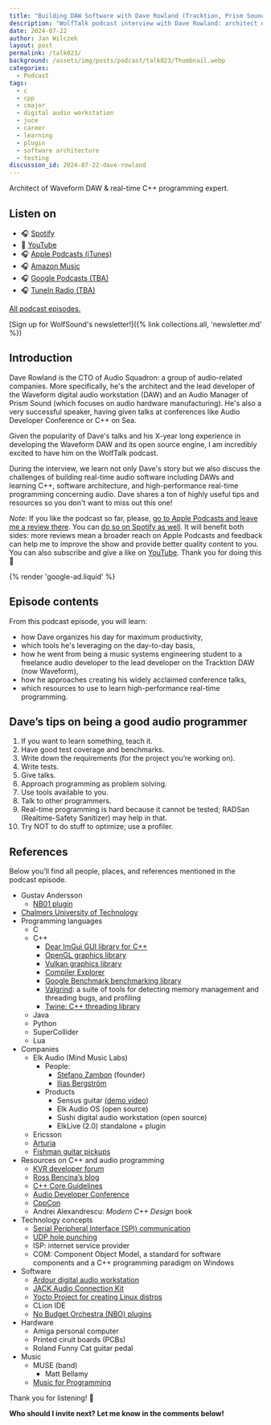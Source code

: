 ```yaml
---
title: "Building DAW Software with Dave Rowland (Tracktion, Prism Sound) | WolfTalk #023"
description: "WolfTalk podcast interview with Dave Rowland: architect of the Waveform DAW and senior audio C++ programmer."
date: 2024-07-22
author: Jan Wilczek
layout: post
permalink: /talk023/
background: /assets/img/posts/podcast/talk023/Thumbnail.webp
categories:
  - Podcast
tags:
  - c
  - cpp
  - cmajor
  - digital audio workstation
  - juce
  - career
  - learning
  - plugin
  - software architecture
  - testing
discussion_id: 2024-07-22-dave-rowland
---
```

Architect of Waveform DAW & real-time C++ programming expert.

<!-- TODO: RedCircle player -->

## Listen on

* 🎧 [Spotify](#)
* 🎥 [YouTube](#)
* 🎧 [Apple Podcasts (iTunes)](#)
* 🎧 [Amazon Music](#)
* 🎧 [Google Podcasts (TBA)](#)
* 🎧 [TuneIn Radio (TBA)](#)

[All podcast episodes.](/podcast)

[Sign up for WolfSound's newsletter!]({% link collections.all, 'newsletter.md' %})

## Introduction

Dave Rowland is the CTO of Audio Squadron: a group of audio-related companies. More specifically, he's the architect and the lead developer of the Waveform digital audio workstation (DAW) and an Audio Manager of Prism Sound (which focuses on audio hardware manufacturing). He's also a very successful speaker, having given talks at conferences like Audio Developer Conference or C++ on Sea.

Given the popularity of Dave's talks and his X-year long experience in developing the Waveform DAW and its open source engine, I am incredibly excited to have him on the WolfTalk podcast.

During the interview, we learn not only Dave's story but we also discuss the challenges of building real-time audio software including DAWs and learning C++, software architecture, and high-performance real-time programming concerning audio. Dave shares a ton of highly useful tips and resources so you don't want to miss out this one!

*Note:* If you like the podcast so far, please, [go to Apple Podcasts and leave me a review there](https://podcasts.apple.com/us/podcast/wolftalk-podcast-about-audio-programming-people-careers/id1595913701). You can [do so on Spotify as well](https://open.spotify.com/show/5xc7EJiH9shG6zdSC5ejyw?si=eb35597e60a54e70). It will benefit both sides: more reviews mean a broader reach on Apple Podcasts and feedback can help me to improve the show and provide better quality content to you. You can also subscribe and give a like on [YouTube](https://youtube.com/c/WolfSoundAudio). Thank you for doing this 🙏

{% render 'google-ad.liquid' %}

## Episode contents

From this podcast episode, you will learn:

* how Dave organizes his day for maximum productivity,
* which tools he's leveraging on the day-to-day basis,
* how he went from being a music systems engineering student to a freelance audio developer to the lead developer on the Tracktion DAW (now Waveform),
* how he approaches creating his widely acclaimed conference talks,
* which resources to use to learn high-performance real-time programming.

<!-- TODO: This podcast was recorded on January 30, 2024. -->

## Dave’s tips on being a good audio programmer

1. If you want to learn something, teach it.
2. Have good test coverage and benchmarks.
3. Write down the requirements (for the project you’re working on).
4. Write tests.
5. Give talks.
6. Approach programming as problem solving.
7. Use tools available to you.
8. Talk to other programmers.
9. Real-time programming is hard because it cannot be tested; RADSan (Realtime-Safety Sanitizer) may help in that.
10. Try NOT to do stuff to optimize; use a profiler.

## References

Below you’ll find all people, places, and references mentioned in the podcast episode.

- Gustav Andersson
    - [NB01 plugin](https://www.kvraudio.com/product/nb01---distortion-sustainer-by-noizebox-industries)
- [Chalmers University of Technology](https://www.chalmers.se/en/)
- Programming languages
    - C
    - C++
        - [Dear ImGui GUI library for C++](https://github.com/ocornut/imgui)
        - [OpenGL graphics library](https://www.opengl.org/)
        - [Vulkan graphics library](https://www.vulkan.org/)
        - [Compiler Explorer](https://godbolt.org/)
        - [Google Benchmark benchmarking library](https://github.com/google/benchmark)
        - [Valgrind](https://valgrind.org/): a suite of tools for detecting memory management and threading bugs, and profiling
        - [Twine: C++ threading library](https://codeberg.org/jfinkhaeuser/twine)
    - Java
    - Python
    - SuperCollider
    - Lua
- Companies
    - Elk Audio (Mind Music Labs)
        - People:
            - [Stefano Zambon](https://www.linkedin.com/in/stefano-zambon-38113410a?miniProfileUrn=urn%3Ali%3Afs_miniProfile%3AACoAABttfBEB_ouCihI5cIyESCoAUvPBxj5i2_w&lipi=urn%3Ali%3Apage%3Ad_flagship3_search_srp_all%3BAy3ZCttkRiaiH66wd7G5CA%3D%3D) (founder)
            - [Ilias Bergström](https://www.linkedin.com/in/ilias-bergstr%C3%B6m-0ba8aa4?miniProfileUrn=urn%3Ali%3Afs_miniProfile%3AACoAAADYDg4Bbu5bPW5JVA2E1VNQkjffAC15sT4&lipi=urn%3Ali%3Apage%3Ad_flagship3_search_srp_all%3BjdVdrBVGSmCK%2BnNsipYTNg%3D%3D)
        - Products
            - Sensus guitar [(demo video](https://youtu.be/fqzEQnsSIoY?si=z52M9HwSJ7Q0mgfC))
            - Elk Audio OS (open source)
            - Sushi digital audio workstation (open source)
            - ElkLive (2.0) standalone + plugin
    - Ericsson
    - [Arturia](https://www.arturia.com/)
    - [Fishman guitar pickups](https://www.fishman.com/)
- Resources on C++ and audio programming
    - [KVR developer forum](https://www.kvraudio.com/forum)
    - [Ross Bencina’s blog](http://www.rossbencina.com/)
    - [C++ Core Guidelines](https://github.com/isocpp/CppCoreGuidelines)
    - [Audio Developer Conference](https://audio.dev/)
    - [CppCon](https://cppcon.org/)
    - Andrei Alexandrescu: *Modern C++ Design* book
- Technology concepts
    - [Serial Peripheral Interface (SPI) communication](https://en.wikipedia.org/wiki/Serial_Peripheral_Interface)
    - [UDP hole punching](https://en.wikipedia.org/wiki/UDP_hole_punching)
    - ISP: internet service provider
    - COM: Component Object Model, a standard for software components and a C++ programming paradigm on Windows
- Software
    - [Ardour digital audio workstation](https://github.com/Ardour/ardour)
    - [JACK Audio Connection Kit](https://wiki.archlinux.org/title/JACK_Audio_Connection_Kit)
    - [Yocto Project for creating Linux distros](https://www.yoctoproject.org/)
    - CLion IDE
    - [No Budget Orchestra (NBO) plugins](https://linuxmusicians.com/viewtopic.php?t=25459)
- Hardware
    - Amiga personal computer
    - Printed ciruit boards (PCBs)
    - Roland Funny Cat guitar pedal
- Music
    - MUSE (band)
        - Matt Bellamy
    - [Music for Programming](https://musicforprogramming.net/latest/)

Thank you for listening! 🙏

**Who should I invite next? Let me know in the comments below!**
